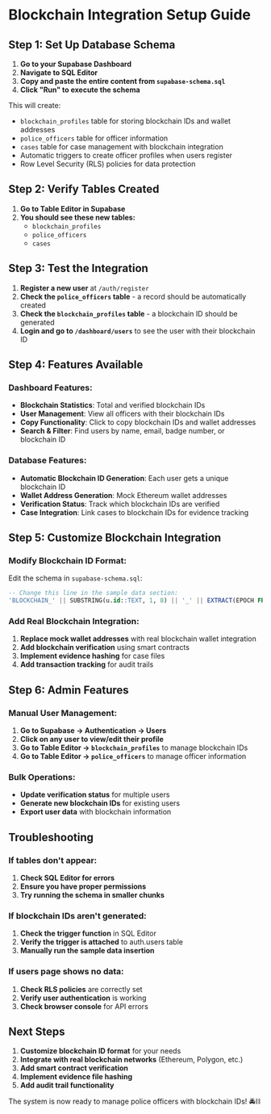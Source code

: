 # Blockchain Integration Setup Guide

## Step 1: Set Up Database Schema

1. **Go to your Supabase Dashboard**
2. **Navigate to SQL Editor**
3. **Copy and paste the entire content from `supabase-schema.sql`**
4. **Click "Run" to execute the schema**

This will create:
- `blockchain_profiles` table for storing blockchain IDs and wallet addresses
- `police_officers` table for officer information
- `cases` table for case management with blockchain integration
- Automatic triggers to create officer profiles when users register
- Row Level Security (RLS) policies for data protection

## Step 2: Verify Tables Created

1. **Go to Table Editor in Supabase**
2. **You should see these new tables:**
   - `blockchain_profiles`
   - `police_officers` 
   - `cases`

## Step 3: Test the Integration

1. **Register a new user** at `/auth/register`
2. **Check the `police_officers` table** - a record should be automatically created
3. **Check the `blockchain_profiles` table** - a blockchain ID should be generated
4. **Login and go to `/dashboard/users`** to see the user with their blockchain ID

## Step 4: Features Available

### Dashboard Features:
- **Blockchain Statistics**: Total and verified blockchain IDs
- **User Management**: View all officers with their blockchain IDs
- **Copy Functionality**: Click to copy blockchain IDs and wallet addresses
- **Search & Filter**: Find users by name, email, badge number, or blockchain ID

### Database Features:
- **Automatic Blockchain ID Generation**: Each user gets a unique blockchain ID
- **Wallet Address Generation**: Mock Ethereum wallet addresses
- **Verification Status**: Track which blockchain IDs are verified
- **Case Integration**: Link cases to blockchain IDs for evidence tracking

## Step 5: Customize Blockchain Integration

### Modify Blockchain ID Format:
Edit the schema in `supabase-schema.sql`:
```sql
-- Change this line in the sample data section:
'BLOCKCHAIN_' || SUBSTRING(u.id::TEXT, 1, 8) || '_' || EXTRACT(EPOCH FROM NOW())::TEXT
```

### Add Real Blockchain Integration:
1. **Replace mock wallet addresses** with real blockchain wallet integration
2. **Add blockchain verification** using smart contracts
3. **Implement evidence hashing** for case files
4. **Add transaction tracking** for audit trails

## Step 6: Admin Features

### Manual User Management:
1. **Go to Supabase → Authentication → Users**
2. **Click on any user to view/edit their profile**
3. **Go to Table Editor → `blockchain_profiles`** to manage blockchain IDs
4. **Go to Table Editor → `police_officers`** to manage officer information

### Bulk Operations:
- **Update verification status** for multiple users
- **Generate new blockchain IDs** for existing users
- **Export user data** with blockchain information

## Troubleshooting

### If tables don't appear:
1. **Check SQL Editor for errors**
2. **Ensure you have proper permissions**
3. **Try running the schema in smaller chunks**

### If blockchain IDs aren't generated:
1. **Check the trigger function** in SQL Editor
2. **Verify the trigger is attached** to auth.users table
3. **Manually run the sample data insertion**

### If users page shows no data:
1. **Check RLS policies** are correctly set
2. **Verify user authentication** is working
3. **Check browser console** for API errors

## Next Steps

1. **Customize blockchain ID format** for your needs
2. **Integrate with real blockchain networks** (Ethereum, Polygon, etc.)
3. **Add smart contract verification**
4. **Implement evidence file hashing**
5. **Add audit trail functionality**

The system is now ready to manage police officers with blockchain IDs! 🚔⛓️
